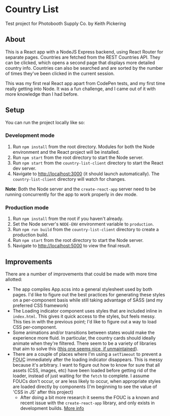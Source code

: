 # Country List

Test project for Photobooth Supply Co. by Keith Pickering

## About

This is a React app with a NodeJS Express backend, using React Router for separate pages. Countries are fetched from the REST Countries API. They can be clicked, which opens a second page that displays more detailed country info. Countries can also be searched and are sorted by the number of times they've been clicked in the current session.

This was my first real React app apart from CodePen tests, and my first time really getting into Node. It was a fun challenge, and I came out of it with more knowledge than I had before.

## Setup

You can run the project locally like so:

### Development mode

1. Run `npm install` from the root directory. Modules for both the Node environment and the React project will be installed.
2. Run `npm start` from the root directory to start the Node server.
3. Run `npm start` from the `country-list-client` directory to start the React dev server.
4. Navigate to <a href="http://localhost:3000/">http://localhost:3000</a> (it should launch automatically). The `country-list-client` directory will watch for changes.

**Note**: Both the Node server and the `create-react-app` server need to be running concurrently for the app to work properly in dev mode.

### Production mode

1. Run `npm install` from the root if you haven't already.
2. Set the Node server's `NODE-ENV` environment variable to `production`.
3. Run `npm run build` from the `country-list-client` directory to create a production build.
4. Run `npm start` from the root directory to start the Node server.
5. Navigate to <a href="http://localhost:5000/">http://localhost:5000</a> to view the final result.

## Improvements

There are a number of improvements that could be made with more time allotted:

* The app compiles App.scss into a general stylesheet used by both pages. I'd like to figure out the best practices for generating these styles on a per-component basis while still taking advantage of SASS (and my preferred CSS framework)
* The Loading indicator component uses styles that are included inline in `index.html`. This gives it quick access to the styles, but feels messy. This ties in with the previous point; I'd like to figure out a way to load CSS per-component.
* Some animations and/or transitions between states would make the experience more fluid. In particular, the country cards should ideally animate when they're filtered. There seem to be a variety of libraries that aim to solve this (<a href="https://github.com/joshwcomeau/react-flip-move">this one seems nice, if unmaintained</a>).
* There are a couple of places where I'm using a `setTimeout` to prevent a <abbr title="Flash of Unstyled Content">FOUC</abbr> immediately after the loading indicator disappears. This is messy because it's arbitrary. I want to figure out how to know for sure that all assets (CSS, images, etc) have been loaded before getting rid of the loader, instead of just waiting for the `fetch` to complete. I assume FOUCs don't occur, or are less likely to occur, when appropriate styles are loaded directly by components (I'm beginning to see the value of 'CSS in JS' after this project)
    - After doing a bit more research it seems the FOUC is a known and recent issue with the `create-react-app` library, and only exists in development builds. <a href="https://github.com/facebook/create-react-app/issues/6399">More info</a>
